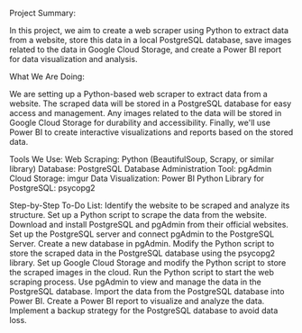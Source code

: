 Project Summary:

In this project, we aim to create a web scraper using Python to extract data from a website, store this data in a local PostgreSQL database, save images related to the data in Google Cloud Storage, and create a Power BI report for data visualization and analysis.

What We Are Doing:

We are setting up a Python-based web scraper to extract data from a website. The scraped data will be stored in a PostgreSQL database for easy access and management. Any images related to the data will be stored in Google Cloud Storage for durability and accessibility. Finally, we'll use Power BI to create interactive visualizations and reports based on the stored data.

Tools We Use:
Web Scraping: Python (BeautifulSoup, Scrapy, or similar library)
Database: PostgreSQL
Database Administration Tool: pgAdmin
Cloud Storage: imgur
Data Visualization: Power BI
Python Library for PostgreSQL: psycopg2

Step-by-Step To-Do List:
Identify the website to be scraped and analyze its structure.
Set up a Python script to scrape the data from the website.
Download and install PostgreSQL and pgAdmin from their official websites.
Set up the PostgreSQL server and connect pgAdmin to the PostgreSQL Server.
Create a new database in pgAdmin.
Modify the Python script to store the scraped data in the PostgreSQL database using the psycopg2 library.
Set up Google Cloud Storage and modify the Python script to store the scraped images in the cloud.
Run the Python script to start the web scraping process.
Use pgAdmin to view and manage the data in the PostgreSQL database.
Import the data from the PostgreSQL database into Power BI.
Create a Power BI report to visualize and analyze the data.
Implement a backup strategy for the PostgreSQL database to avoid data loss.